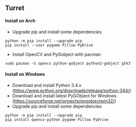
## **Turret** ##

#### Install on Arch ####

 - Upgrade pip and install some dependencies
 
```
python -m pip install --upgrade pip
pip install --user pygame Pillow PyDrive
```
 - Install OpenCV and PyGobject with pacman
```
sudo pacman -S opencv python-gobject python2-gobject gtk3
```

#### Install on Windows ####

 - Download and install Python 3.4.x (https://www.python.org/downloads/release/python-344/)
 - Download and install latest PyGObject for Windows (https://sourceforge.net/projects/pygobjectwin32/)
 - Upgrade pip and install some dependencies
```
python -m pip install --upgrade pip
pip install opencv-python pygame Pillow PyDrive
```
